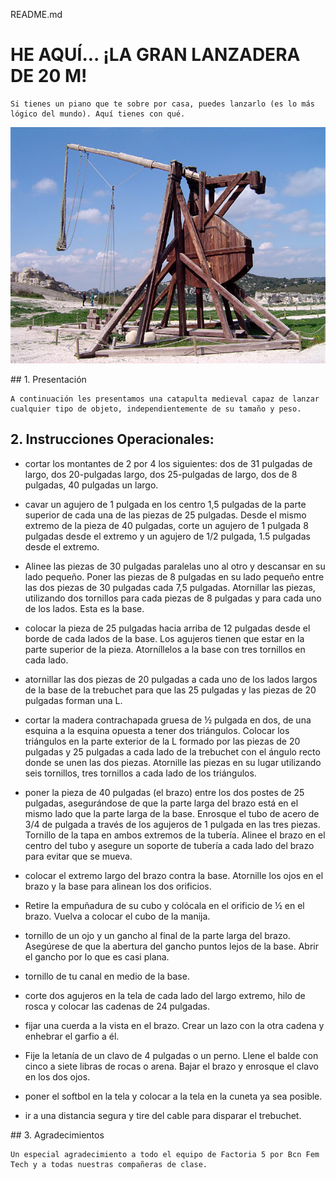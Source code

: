 README.md

# HE AQUÍ... ¡LA GRAN LANZADERA DE 20 M! #
~~~
Si tienes un piano que te sobre por casa, puedes lanzarlo (es lo más lógico del mundo). Aquí tienes con qué.
~~~
![trebuchet medieval](/img/catapulta.jpeg "Trebuchet Medieval")


## 1. Presentación 
~~~
A continuación les presentamos una catapulta medieval capaz de lanzar cualquier tipo de objeto, independientemente de su tamaño y peso.
~~~

## 2. Instrucciones Operacionales: ##

* cortar los montantes de 2 por 4 los siguientes: dos de 31 pulgadas de largo, dos 20-pulgadas largo, dos 25-pulgadas de largo, dos de 8 pulgadas, 40 pulgadas un largo.

* cavar un agujero de 1 pulgada en los centro 1,5 pulgadas de la parte superior de cada una de las piezas de 25 pulgadas. Desde el mismo extremo de la pieza de 40 pulgadas, corte un agujero de 1 pulgada 8 pulgadas desde el extremo y un agujero de 1/2 pulgada, 1.5 pulgadas desde el extremo.

* Alinee las piezas de 30 pulgadas paralelas uno al otro y descansar en su lado pequeño. Poner las piezas de 8 pulgadas en su lado pequeño entre las dos piezas de 30 pulgadas cada 7,5 pulgadas. Atornillar las piezas, utilizando dos tornillos para cada piezas de 8 pulgadas y para cada uno de los lados. Esta es la base.

* colocar la pieza de 25 pulgadas hacia arriba de 12 pulgadas desde el borde de cada lados de la base. Los agujeros tienen que estar en la parte superior de la pieza. Atorníllelos a la base con tres tornillos en cada lado.

* atornillar las dos piezas de 20 pulgadas a cada uno de los lados largos de la base de la trebuchet para que las 25 pulgadas y las piezas de 20 pulgadas forman una L.

* cortar la madera contrachapada gruesa de ½ pulgada en dos, de una esquina a la esquina opuesta a tener dos triángulos. Colocar los triángulos en la parte exterior de la L formado por las piezas de 20 pulgadas y 25 pulgadas a cada lado de la trebuchet con el ángulo recto donde se unen las dos piezas. Atornille las piezas en su lugar utilizando seis tornillos, tres tornillos a cada lado de los triángulos.

* poner la pieza de 40 pulgadas (el brazo) entre los dos postes de 25 pulgadas, asegurándose de que la parte larga del brazo está en el mismo lado que la parte larga de la base. Enrosque el tubo de acero de 3/4 de pulgada a través de los agujeros de 1 pulgada en las tres piezas. Tornillo de la tapa en ambos extremos de la tubería. Alinee el brazo en el centro del tubo y asegure un soporte de tubería a cada lado del brazo para evitar que se mueva.

* colocar el extremo largo del brazo contra la base. Atornille los ojos en el brazo y la base para alinean los dos orificios.

* Retire la empuñadura de su cubo y colócala en el orificio de ½ en el brazo. Vuelva a colocar el cubo de la manija.

* tornillo de un ojo y un gancho al final de la parte larga del brazo. Asegúrese de que la abertura del gancho puntos lejos de la base. Abrir el gancho por lo que es casi plana.

* tornillo de tu canal en medio de la base.

* corte dos agujeros en la tela de cada lado del largo extremo, hilo de rosca y colocar las cadenas de 24 pulgadas.

* fijar una cuerda a la vista en el brazo. Crear un lazo con la otra cadena y enhebrar el garfio a él.

* Fije la letanía de un clavo de 4 pulgadas o un perno. Llene el balde con cinco a siete libras de rocas o arena. Bajar el brazo y enrosque el clavo en los dos ojos.

* poner el softbol en la tela y colocar a la tela en la cuneta ya sea posible.

* ir a una distancia segura y tire del cable para disparar el trebuchet.


## 3. Agradecimientos 
~~~
Un especial agradecimiento a todo el equipo de Factoria 5 por Bcn Fem Tech y a todas nuestras compañeras de clase.
~~~
